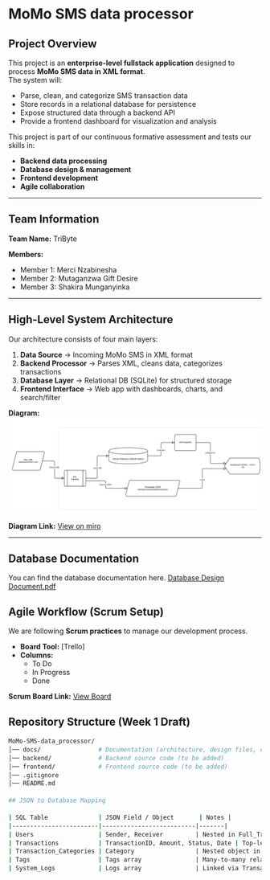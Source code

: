 #  MoMo SMS data processor

##  Project Overview
This project is an **enterprise-level fullstack application** designed to process **MoMo SMS data in XML format**.  
The system will:
- Parse, clean, and categorize SMS transaction data  
- Store records in a relational database for persistence  
- Expose structured data through a backend API  
- Provide a frontend dashboard for visualization and analysis  

This project is part of our continuous formative assessment and tests our skills in:
- **Backend data processing**
- **Database design & management**
- **Frontend development**
- **Agile collaboration**

---

##  Team Information
**Team Name:** TriByte 

**Members:**
- Member 1: Merci Nzabinesha
- Member 2: Mutaganzwa Gift Desire 
- Member 3: Shakira Munganyinka 

---

## High-Level System Architecture
Our architecture consists of four main layers:  

1. **Data Source** → Incoming MoMo SMS in XML format  
2. **Backend Processor** → Parses XML, cleans data, categorizes transactions  
3. **Database Layer** → Relational DB (SQLite) for structured storage  
4. **Frontend Interface** → Web app with dashboards, charts, and search/filter  

 **Diagram:**  
![System Architecture](docs/architecture.png)  

 **Diagram Link:** [View on miro ](https://miro.com/app/board/uXjVJLVGmFo=/)

---

## Database Documentation
You can find the database documentation here.
[Database Design Document.pdf](https://github.com/user-attachments/files/22433689/Database.Design.Document.pdf)


## Agile Workflow (Scrum Setup)
We are following **Scrum practices** to manage our development process.  

- **Board Tool:** [Trello]  
- **Columns:**  
  - To Do  
  - In Progress  
  - Done  

 **Scrum Board Link:** [View Board](https://trello.com/b/avGAlbms/momo-sms-dataprocessor)  


##  Repository Structure (Week 1 Draft)
```bash
MoMo-SMS-data_processor/
│── docs/                # Documentation (architecture, design files, etc.)
│── backend/             # Backend source code (to be added)
│── frontend/            # Frontend source code (to be added)
│── .gitignore
│── README.md

## JSON to Database Mapping

| SQL Table              | JSON Field / Object       | Notes |
|------------------------|--------------------------|-------|
| Users                  | Sender, Receiver         | Nested in Full_Transaction |
| Transactions           | TransactionID, Amount, Status, Date | Top-level fields in Full_Transaction |
| Transaction_Categories | Category                 | Nested object in Full_Transaction |
| Tags                   | Tags array               | Many-to-many relation |
| System_Logs            | Logs array               | Linked via TransactionID |

